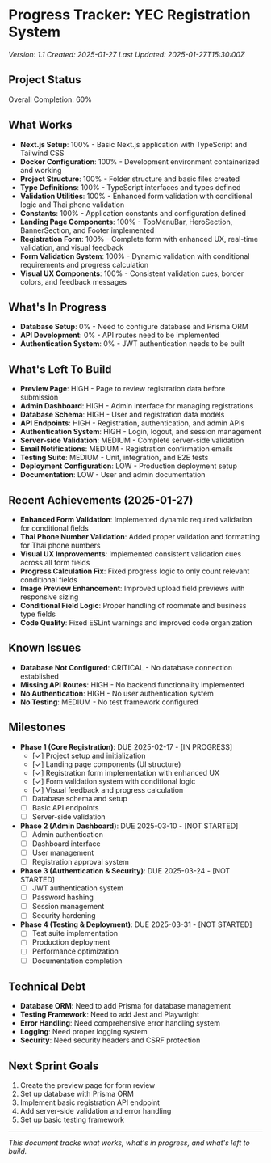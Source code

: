 # Progress Tracker: YEC Registration System
*Version: 1.1*
*Created: 2025-01-27*
*Last Updated: 2025-01-27T15:30:00Z*

## Project Status
Overall Completion: 60%

## What Works
- **Next.js Setup**: 100% - Basic Next.js application with TypeScript and Tailwind CSS
- **Docker Configuration**: 100% - Development environment containerized and working
- **Project Structure**: 100% - Folder structure and basic files created
- **Type Definitions**: 100% - TypeScript interfaces and types defined
- **Validation Utilities**: 100% - Enhanced form validation with conditional logic and Thai phone validation
- **Constants**: 100% - Application constants and configuration defined
- **Landing Page Components**: 100% - TopMenuBar, HeroSection, BannerSection, and Footer implemented
- **Registration Form**: 100% - Complete form with enhanced UX, real-time validation, and visual feedback
- **Form Validation System**: 100% - Dynamic validation with conditional requirements and progress calculation
- **Visual UX Components**: 100% - Consistent validation cues, border colors, and feedback messages

## What's In Progress
- **Database Setup**: 0% - Need to configure database and Prisma ORM
- **API Development**: 0% - API routes need to be implemented
- **Authentication System**: 0% - JWT authentication needs to be built

## What's Left To Build
- **Preview Page**: HIGH - Page to review registration data before submission
- **Admin Dashboard**: HIGH - Admin interface for managing registrations
- **Database Schema**: HIGH - User and registration data models
- **API Endpoints**: HIGH - Registration, authentication, and admin APIs
- **Authentication System**: HIGH - Login, logout, and session management
- **Server-side Validation**: MEDIUM - Complete server-side validation
- **Email Notifications**: MEDIUM - Registration confirmation emails
- **Testing Suite**: MEDIUM - Unit, integration, and E2E tests
- **Deployment Configuration**: LOW - Production deployment setup
- **Documentation**: LOW - User and admin documentation

## Recent Achievements (2025-01-27)
- **Enhanced Form Validation**: Implemented dynamic required validation for conditional fields
- **Thai Phone Number Validation**: Added proper validation and formatting for Thai phone numbers
- **Visual UX Improvements**: Implemented consistent validation cues across all form fields
- **Progress Calculation Fix**: Fixed progress logic to only count relevant conditional fields
- **Image Preview Enhancement**: Improved upload field previews with responsive sizing
- **Conditional Field Logic**: Proper handling of roommate and business type fields
- **Code Quality**: Fixed ESLint warnings and improved code organization

## Known Issues
- **Database Not Configured**: CRITICAL - No database connection established
- **Missing API Routes**: HIGH - No backend functionality implemented
- **No Authentication**: HIGH - No user authentication system
- **No Testing**: MEDIUM - No test framework configured

## Milestones
- **Phase 1 (Core Registration)**: DUE 2025-02-17 - [IN PROGRESS]
  - [✓] Project setup and initialization
  - [✓] Landing page components (UI structure)
  - [✓] Registration form implementation with enhanced UX
  - [✓] Form validation system with conditional logic
  - [✓] Visual feedback and progress calculation
  - [ ] Database schema and setup
  - [ ] Basic API endpoints
  - [ ] Server-side validation

- **Phase 2 (Admin Dashboard)**: DUE 2025-03-10 - [NOT STARTED]
  - [ ] Admin authentication
  - [ ] Dashboard interface
  - [ ] User management
  - [ ] Registration approval system

- **Phase 3 (Authentication & Security)**: DUE 2025-03-24 - [NOT STARTED]
  - [ ] JWT authentication system
  - [ ] Password hashing
  - [ ] Session management
  - [ ] Security hardening

- **Phase 4 (Testing & Deployment)**: DUE 2025-03-31 - [NOT STARTED]
  - [ ] Test suite implementation
  - [ ] Production deployment
  - [ ] Performance optimization
  - [ ] Documentation completion

## Technical Debt
- **Database ORM**: Need to add Prisma for database management
- **Testing Framework**: Need to add Jest and Playwright
- **Error Handling**: Need comprehensive error handling system
- **Logging**: Need proper logging system
- **Security**: Need security headers and CSRF protection

## Next Sprint Goals
1. Create the preview page for form review
2. Set up database with Prisma ORM
3. Implement basic registration API endpoint
4. Add server-side validation and error handling
5. Set up basic testing framework

---

*This document tracks what works, what's in progress, and what's left to build.* 
